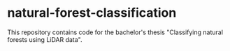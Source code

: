 # natural-forest-classification

This repository contains code for the bachelor's thesis "Classifying natural forests using LiDAR data".
